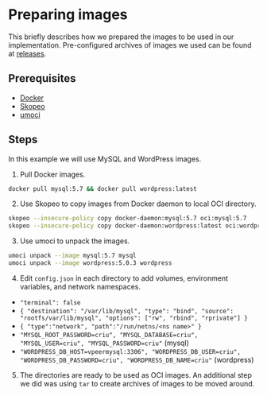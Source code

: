 # Preparing images

This briefly describes how we prepared the images to be used in our implementation.
Pre-configured archives of images we used can be found at [releases](https://github.com/blead/live-migration/releases/).

## Prerequisites

- [Docker](https://docs.docker.com/get-docker/)
- [Skopeo](https://github.com/containers/skopeo/blob/master/install.md)
- [umoci](https://github.com/opencontainers/umoci)

## Steps

In this example we will use MySQL and WordPress images.

1. Pull Docker images.

```sh
docker pull mysql:5.7 && docker pull wordpress:latest
```

2. Use Skopeo to copy images from Docker daemon to local OCI directory.

```sh
skopeo --insecure-policy copy docker-daemon:mysql:5.7 oci:mysql:5.7
skopeo --insecure-policy copy docker-daemon:wordpress:latest oci:wordpress:5.0.3
```

3. Use umoci to unpack the images.

```sh
umoci unpack --image mysql:5.7 mysql
umoci unpack --image wordpress:5.0.3 wordpress
```

4. Edit `config.json` in each directory to add volumes, environment variables, and network namespaces.

- `"terminal": false`
- `{ "destination": "/var/lib/mysql", "type": "bind", "source": "rootfs/var/lib/mysql", "options": ["rw", "rbind", "rprivate"] }`
- `{ "type":"network", "path":"/run/netns/<ns name>" }`
- `"MYSQL_ROOT_PASSWORD=criu", "MYSQL_DATABASE=criu", "MYSQL_USER=criu", "MYSQL_PASSWORD=criu"` (mysql)
- `"WORDPRESS_DB_HOST=vpeermysql:3306", "WORDPRESS_DB_USER=criu", "WORDPRESS_DB_PASSWORD=criu", "WORDPRESS_DB_NAME=criu"` (wordpress)

5. The directories are ready to be used as OCI images. An additional step we did was using `tar` to create archives of images to be moved around.
